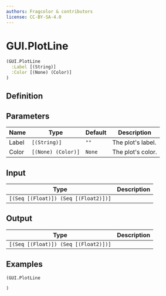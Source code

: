 ```yaml
---
authors: Fragcolor & contributors
license: CC-BY-SA-4.0
---
```



# GUI.PlotLine

```clojure
(GUI.PlotLine
  :Label [(String)]
  :Color [(None) (Color)]
)
```


## Definition




## Parameters

| Name | Type | Default | Description |
|------|------|---------|-------------|
| Label | `[(String)]` | `""` | The plot's label. |
| Color | `[(None) (Color)]` | `None` | The plot's color. |


## Input

| Type | Description |
|------|-------------|
| `[(Seq [(Float)]) (Seq [(Float2)])]` |  |


## Output

| Type | Description |
|------|-------------|
| `[(Seq [(Float)]) (Seq [(Float2)])]` |  |


## Examples

```clojure
(GUI.PlotLine

)
```
